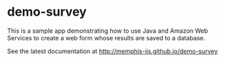 demo-survey
================

This is a sample app demonstrating how to use Java and Amazon Web Services
to create a web form whose results are saved to a database.

See the latest documentation at http://memphis-iis.github.io/demo-survey
